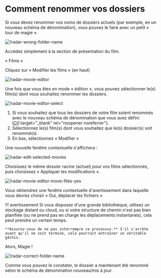 # Comment renommer vos dossiers

Si vous devez renommer vos noms de dossiers actuels (par exemple, en un nouveau schéma de dénomination), vous pouvez le faire avec un petit « tour de magie ».

![!radar-wrong-folder-name](images/radar-wrong-folder-name.png)

Accédez simplement à la section de présentation du film.

« Films »

Cliquez sur « Modifier les films » (en haut)

![!radar-movie-editor](images/radar-movie-editor.png)

Une fois que vous êtes en mode « édition », vous pouvez sélectionner le(s) film(s) dont vous souhaitez renommer les dossiers.

![!radar-movie-editor-select](images/radar-movie-editor-select.png)

1. Si vous souhaitez que tous les dossiers de votre film soient renommés avec le nouveau schéma de dénomination que vous avez défini [ICI](/Radarr/Radarr-recommended-naming-scheme){:target="_blank" rel="noopener noreferrer"}.
1. Sélectionnez le(s) film(s) dont vous souhaitez que le(s) dossier(s) soit renommé(s).
1. En bas, sélectionnez « Modifier »

Une nouvelle fenêtre contextuelle s'affichera :

![!radar-edit-selected-movies](images/radar-edit-selected-movies.png)

Choisissez le même dossier racine (actuel) pour vos films sélectionnés, puis choisissez « Appliquer les modifications ».

![!radar-movie-editor-move-files-yes](images/radar-movie-editor-move-files-yes.png)

Vous obtiendrez une fenêtre contextuelle d'avertissement dans laquelle vous devrez choisir « Oui, déplacer les fichiers »

!!! avertissement
    Si vous disposez d'une grande bibliothèque, utilisez un stockage distant ou cloud, ou si votre structure de chemin n'est pas bien planifiée (ou ne prend pas en charge les déplacements instantanés), cela peut prendre un certain temps.

    **Assurez-vous de ne pas interrompre ce processus.** S'il s'arrête avant qu'il ne soit terminé, cela pourrait entraîner un véritable gâchis.

Alors, Magie !

![!radar-correct-folder-name](images/radar-correct-folder-name.png)

Comme vous pouvez le constater, le dossier a maintenant été renommé selon le schéma de dénomination nouveau/mis à jour.

